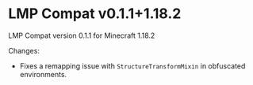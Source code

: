 # LMP Compat v0.1.1+1.18.2

LMP Compat version 0.1.1 for Minecraft 1.18.2

Changes:
* Fixes a remapping issue with `StructureTransformMixin` in obfuscated environments.
